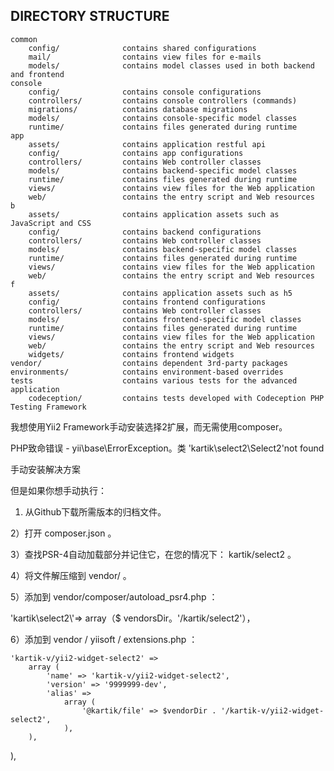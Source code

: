 DIRECTORY STRUCTURE
-------------------

```
common
    config/              contains shared configurations
    mail/                contains view files for e-mails
    models/              contains model classes used in both backend and frontend
console
    config/              contains console configurations
    controllers/         contains console controllers (commands)
    migrations/          contains database migrations
    models/              contains console-specific model classes
    runtime/             contains files generated during runtime
app
    assets/              contains application restful api
    config/              contains app configurations
    controllers/         contains Web controller classes
    models/              contains backend-specific model classes
    runtime/             contains files generated during runtime
    views/               contains view files for the Web application
    web/                 contains the entry script and Web resources
b
    assets/              contains application assets such as JavaScript and CSS
    config/              contains backend configurations
    controllers/         contains Web controller classes
    models/              contains backend-specific model classes
    runtime/             contains files generated during runtime
    views/               contains view files for the Web application
    web/                 contains the entry script and Web resources
f
    assets/              contains application assets such as h5
    config/              contains frontend configurations
    controllers/         contains Web controller classes
    models/              contains frontend-specific model classes
    runtime/             contains files generated during runtime
    views/               contains view files for the Web application
    web/                 contains the entry script and Web resources
    widgets/             contains frontend widgets
vendor/                  contains dependent 3rd-party packages
environments/            contains environment-based overrides
tests                    contains various tests for the advanced application
    codeception/         contains tests developed with Codeception PHP Testing Framework
```


我想使用Yii2 Framework手动安装选择2扩展，而无需使用composer。

 PHP致命错误 -  yii\base\ErrorException。类
'kartik\select2\Select2'not found

手动安装解决方案

但是如果你想手动执行：

  1) 从Github下载所需版本的归档文件。

  2）打开 composer.json 。

  3）查找PSR-4自动加载部分并记住它，在您的情况下： kartik/select2 。

  4）将文件解压缩到  vendor/ 。

  5）添加到 vendor/composer/autoload_psr4.php ：

 'kartik\\select2\\'=> array（$ vendorsDir。'/kartik/select2'），

  6）添加到 vendor / yiisoft / extensions.php ：

    'kartik-v/yii2-widget-select2' =>
        array (
            'name' => 'kartik-v/yii2-widget-select2',
            'version' => '9999999-dev',
            'alias' =>
                array (
                    '@kartik/file' => $vendorDir . '/kartik-v/yii2-widget-select2',
                ),
        ),
 ),